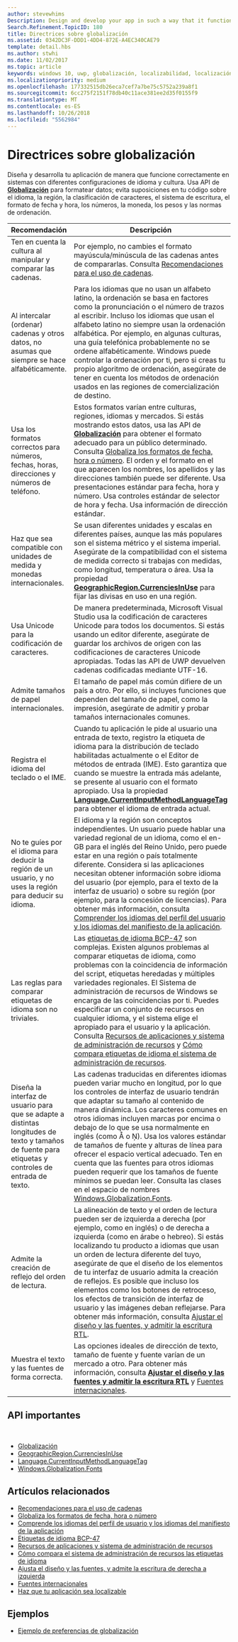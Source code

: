 ```yaml
---
author: stevewhims
Description: Design and develop your app in such a way that it functions appropriately on systems with different language and culture configurations.
Search.Refinement.TopicID: 180
title: Directrices sobre globalización
ms.assetid: 0342DC3F-DDD1-4DD4-872E-A4EC340CAE79
template: detail.hbs
ms.author: stwhi
ms.date: 11/02/2017
ms.topic: article
keywords: windows 10, uwp, globalización, localizabilidad, localización
ms.localizationpriority: medium
ms.openlocfilehash: 177332515db26eca7cef7a7be75c5752a239a8f1
ms.sourcegitcommit: 6cc275f2151f78db40c11ace381ee2d35f0155f9
ms.translationtype: MT
ms.contentlocale: es-ES
ms.lasthandoff: 10/26/2018
ms.locfileid: "5562984"
---
```

# <a name="guidelines-for-globalization"></a>Directrices sobre globalización

Diseña y desarrolla tu aplicación de manera que funcione correctamente en sistemas con diferentes configuraciones de idioma y cultura. Usa API de [**Globalización**](/uwp/api/Windows.Globalization?branch=live) para formatear datos; evita suposiciones en tu código sobre el idioma, la región, la clasificación de caracteres, el sistema de escritura, el formato de fecha y hora, los números, la moneda, los pesos y las normas de ordenación.

| Recomendación | Descripción |
| ------------- | ----------- |
| Ten en cuenta la cultura al manipular y comparar las cadenas. | Por ejemplo, no cambies el formato mayúscula/minúscula de las cadenas antes de compararlas. Consulta [Recomendaciones para el uso de cadenas](/dotnet/standard/base-types/best-practices-strings?branch=live#recommendations_for_string_usage). |
| Al intercalar (ordenar) cadenas y otros datos, no asumas que siempre se hace alfabéticamente. | Para los idiomas que no usan un alfabeto latino, la ordenación se basa en factores como la pronunciación o el número de trazos al escribir. Incluso los idiomas que usan el alfabeto latino no siempre usan la ordenación alfabética. Por ejemplo, en algunas culturas, una guía telefónica probablemente no se ordene alfabéticamente. Windows puede controlar la ordenación por ti, pero si creas tu propio algoritmo de ordenación, asegúrate de tener en cuenta los métodos de ordenación usados en las regiones de comercialización de destino. |
| Usa los formatos correctos para números, fechas, horas, direcciones y números de teléfono. | Estos formatos varían entre culturas, regiones, idiomas y mercados. Si estás mostrando estos datos, usa las API de [**Globalización**](/uwp/api/Windows.Globalization?branch=live) para obtener el formato adecuado para un público determinado. Consulta [Globaliza los formatos de fecha, hora o número](use-global-ready-formats.md). El orden y el formato en el que aparecen los nombres, los apellidos y las direcciones también puede ser diferente. Usa presentaciones estándar para fecha, hora y número. Usa controles estándar de selector de hora y fecha. Usa información de dirección estándar. |
| Haz que sea compatible con unidades de medida y monedas internacionales. | Se usan diferentes unidades y escalas en diferentes países, aunque las más populares son el sistema métrico y el sistema imperial. Asegúrate de la compatibilidad con el sistema de medida correcto si trabajas con medidas, como longitud, temperatura o área. Usa la propiedad [**GeographicRegion.CurrenciesInUse**](/uwp/api/windows.globalization.geographicregion.CurrenciesInUse) para fijar las divisas en uso en una región. |
| Usa Unicode para la codificación de caracteres. | De manera predeterminada, Microsoft Visual Studio usa la codificación de caracteres Unicode para todos los documentos. Si estás usando un editor diferente, asegúrate de guardar los archivos de origen con las codificaciones de caracteres Unicode apropiadas. Todas las API de UWP devuelven cadenas codificadas mediante UTF-16. |
| Admite tamaños de papel internacionales. | El tamaño de papel más común difiere de un país a otro. Por ello, si incluyes funciones que dependen del tamaño de papel, como la impresión, asegúrate de admitir y probar tamaños internacionales comunes. |
| Registra el idioma del teclado o el IME. | Cuando tu aplicación le pide al usuario una entrada de texto, registro la etiqueta de idioma para la distribución de teclado habilitadas actualmente o el Editor de métodos de entrada (IME). Esto garantiza que cuando se muestre la entrada más adelante, se presente al usuario con el formato apropiado. Usa la propiedad [**Language.CurrentInputMethodLanguageTag**](/uwp/api/windows.globalization.language.CurrentInputMethodLanguageTag) para obtener el idioma de entrada actual. |
| No te guíes por el idioma para deducir la región de un usuario, y no uses la región para deducir su idioma. | El idioma y la región son conceptos independientes. Un usuario puede hablar una variedad regional de un idioma, como el en-GB para el inglés del Reino Unido, pero puede estar en una región o país totalmente diferente. Considera si las aplicaciones necesitan obtener información sobre idioma del usuario (por ejemplo, para el texto de la interfaz de usuario) o sobre su región (por ejemplo, para la concesión de licencias). Para obtener más información, consulta [Comprender los idiomas del perfil del usuario y los idiomas del manifiesto de la aplicación](manage-language-and-region.md). |
| Las reglas para comparar etiquetas de idioma son no triviales. | Las [etiquetas de idioma BCP-47](http://go.microsoft.com/fwlink/p/?linkid=227302) son complejas. Existen algunos problemas al comparar etiquetas de idioma, como problemas con la coincidencia de información del script, etiquetas heredadas y múltiples variedades regionales. El Sistema de administración de recursos de Windows se encarga de las coincidencias por ti. Puedes especificar un conjunto de recursos en cualquier idioma, y el sistema elige el apropiado para el usuario y la aplicación. Consulta [Recursos de aplicaciones y sistema de administración de recursos](../../app-resources/index.md) y [Cómo compara etiquetas de idioma el sistema de administración de recursos](../../app-resources/how-rms-matches-lang-tags.md). |
| Diseña la interfaz de usuario para que se adapte a distintas longitudes de texto y tamaños de fuente para etiquetas y controles de entrada de texto. | Las cadenas traducidas en diferentes idiomas pueden variar mucho en longitud, por lo que los controles de interfaz de usuario tendrán que adaptar su tamaño al contenido de manera dinámica. Los caracteres comunes en otros idiomas incluyen marcas por encima o debajo de lo que se usa normalmente en inglés (como Å o Ņ). Usa los valores estándar de tamaños de fuente y alturas de línea para ofrecer el espacio vertical adecuado. Ten en cuenta que las fuentes para otros idiomas pueden requerir que los tamaños de fuente mínimos se puedan leer. Consulta las clases en el espacio de nombres [Windows.Globalization.Fonts](/uwp/api/windows.globalization.fonts?branch=live). |
| Admite la creación de reflejo del orden de lectura. | La alineación de texto y el orden de lectura pueden ser de izquierda a derecha (por ejemplo, como en inglés) o de derecha a izquierda (como en árabe o hebreo). Si estás localizando tu producto a idiomas que usan un orden de lectura diferente del tuyo, asegúrate de que el diseño de los elementos de tu interfaz de usuario admita la creación de reflejos. Es posible que incluso los elementos como los botones de retroceso, los efectos de transición de interfaz de usuario y las imágenes deban reflejarse. Para obtener más información, consulta [Ajustar el diseño y las fuentes, y admitir la escritura RTL](adjust-layout-and-fonts--and-support-rtl.md). |
| Muestra el texto y las fuentes de forma correcta. | Las opciones ideales de dirección de texto, tamaño de fuente y fuente varían de un mercado a otro. Para obtener más información, consulta [**Ajustar el diseño y las fuentes y admitir la escritura RTL**](adjust-layout-and-fonts--and-support-rtl.md) y [Fuentes internacionales](loc-international-fonts.md). |

## <a name="important-apis"></a>API importantes
 
* [Globalización](/uwp/api/Windows.Globalization?branch=live)
* [GeographicRegion.CurrenciesInUse](/uwp/api/windows.globalization.geographicregion.CurrenciesInUse)
* [Language.CurrentInputMethodLanguageTag](/uwp/api/windows.globalization.language.CurrentInputMethodLanguageTag)
* [Windows.Globalization.Fonts](/uwp/api/windows.globalization.fonts?branch=live)

## <a name="related-topics"></a>Artículos relacionados

* [Recomendaciones para el uso de cadenas](/dotnet/standard/base-types/best-practices-strings?branch=live#recommendations_for_string_usage)
* [Globaliza los formatos de fecha, hora o número](use-global-ready-formats.md)
* [Comprende los idiomas del perfil de usuario y los idiomas del manifiesto de la aplicación](manage-language-and-region.md)
* [Etiquetas de idioma BCP-47](http://go.microsoft.com/fwlink/p/?linkid=227302)
* [Recursos de aplicaciones y sistema de administración de recursos](../../app-resources/index.md)
* [Cómo compara el sistema de administración de recursos las etiquetas de idioma](../../app-resources/how-rms-matches-lang-tags.md)
* [Ajusta el diseño y las fuentes, y admite la escritura de derecha a izquierda](adjust-layout-and-fonts--and-support-rtl.md)
* [Fuentes internacionales](loc-international-fonts.md)
* [Haz que tu aplicación sea localizable](prepare-your-app-for-localization.md)

## <a name="samples"></a>Ejemplos

* [Ejemplo de preferencias de globalización](http://go.microsoft.com/fwlink/p/?linkid=231608)
